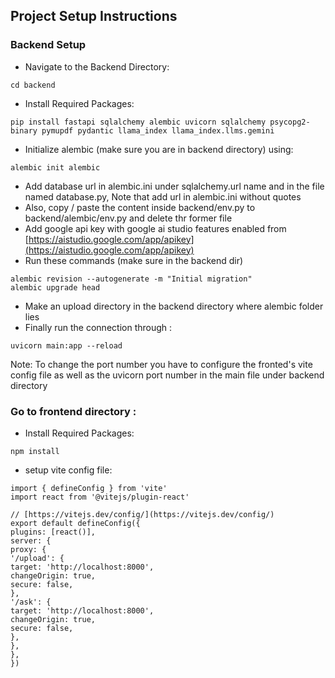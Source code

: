 ## Project Setup Instructions
### Backend Setup

+  Navigate to the Backend Directory:
```
cd backend
```
+ Install Required Packages:
```
pip install fastapi sqlalchemy alembic uvicorn sqlalchemy psycopg2-binary pymupdf pydantic llama_index llama_index.llms.gemini
```
+ Initialize alembic (make sure you are in backend directory) using:
```
alembic init alembic 
```
+ Add database url in alembic.ini under sqlalchemy.url name and in the file named database.py, Note that add url in alembic.ini without quotes
+ Also, copy / paste the content inside backend/env.py to backend/alembic/env.py and delete thr former file
+ Add google api key with google ai studio features enabled from [https://aistudio.google.com/app/apikey](https://aistudio.google.com/app/apikey)
+ Run these commands (make sure in the backend dir)
```
alembic revision --autogenerate -m "Initial migration"  
alembic upgrade head
```
+ Make an upload directory in the backend directory where alembic folder lies
+ Finally run the connection through :
```
uvicorn main:app --reload 
```
Note: To change the port number you have to configure the fronted's vite config file as well as the uvicorn port number in the main file under backend directory


### Go to frontend directory :
+ Install Required Packages:
```
npm install
``` 
+ setup vite config file:
```
import { defineConfig } from 'vite'  
import react from '@vitejs/plugin-react'  
  
// [https://vitejs.dev/config/](https://vitejs.dev/config/)  
export default defineConfig({  
plugins: [react()],  
server: {  
proxy: {  
'/upload': {  
target: 'http://localhost:8000',  
changeOrigin: true,  
secure: false,  
},  
'/ask': {  
target: 'http://localhost:8000',  
changeOrigin: true,  
secure: false,  
},  
},  
},  
})
```
